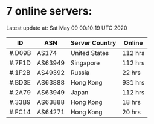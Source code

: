# 7 online servers:

Latest update at: Sat May 09 00:10:19 UTC 2020

| ID | ASN | Server Country | Online |
| -- | --- | -------------- | ------ |
| #.D09B | AS174 | United States | 112 hrs |
| #.7F1D | AS63949 | Singapore | 112 hrs |
| #.1F2B | AS49392 | Russia | 22 hrs |
| #.BD3E | AS63888 | Hong Kong | 931 hrs |
| #.2A79 | AS63949 | Japan | 112 hrs |
| #.33B9 | AS63888 | Hong Kong | 18 hrs |
| #.FC14 | AS64271 | Hong Kong | 20 hrs |

